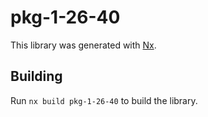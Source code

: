 # pkg-1-26-40

This library was generated with [Nx](https://nx.dev).

## Building

Run `nx build pkg-1-26-40` to build the library.

